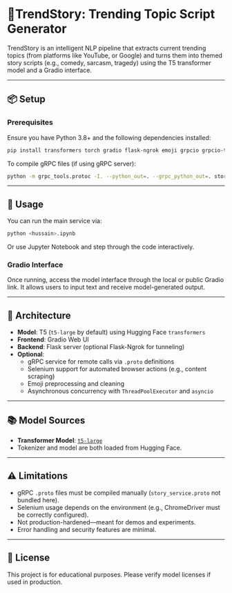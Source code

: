 # 🧠TrendStory: Trending Topic Script Generator

TrendStory is an intelligent NLP pipeline that extracts current trending topics (from platforms like YouTube, or Google) and turns them into themed story scripts (e.g., comedy, sarcasm, tragedy) using the T5 transformer model and a Gradio interface.
    
---

## 📦 Setup    
          
### Prerequisites

Ensure you have Python 3.8+ and the following dependencies installed:

```bash
pip install transformers torch gradio flask-ngrok emoji grpcio grpcio-tools selenium
```

To compile gRPC files (if using gRPC server):

```bash
python -m grpc_tools.protoc -I. --python_out=. --grpc_python_out=. story_service.proto
```

---

## 🚀 Usage

You can run the main service via:

```bash
python <hussain>.ipynb
```

Or use Jupyter Notebook and step through the code interactively.

### Gradio Interface

Once running, access the model interface through the local or public Gradio link. It allows users to input text and receive model-generated output.

---

## 🧰 Architecture

- **Model**: T5 (`t5-large` by default) using Hugging Face `transformers`
- **Frontend**: Gradio Web UI
- **Backend**: Flask server (optional Flask-Ngrok for tunneling)
- **Optional**:
  - gRPC service for remote calls via `.proto` definitions
  - Selenium support for automated browser actions (e.g., content scraping)
  - Emoji preprocessing and cleaning
  - Asynchronous concurrency with `ThreadPoolExecutor` and `asyncio`

---

## 📚 Model Sources

- **Transformer Model**: [`t5-large`](https://huggingface.co/t5-small)
- Tokenizer and model are both loaded from Hugging Face.

---

## ⚠️ Limitations

- gRPC `.proto` files must be compiled manually (`story_service.proto` not bundled here).
- Selenium usage depends on the environment (e.g., ChromeDriver must be correctly configured).
- Not production-hardened—meant for demos and experiments.
- Error handling and security features are minimal.

---

## 📄 License

This project is for educational purposes. Please verify model licenses if used in production.
      
